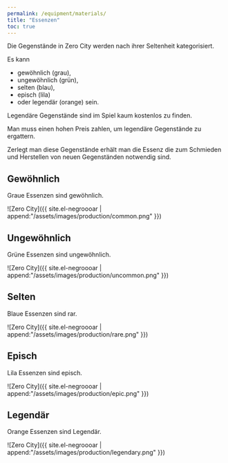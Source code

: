 ```yaml
---
permalink: /equipment/materials/
title: "Essenzen"
toc: true
---
```


Die Gegenstände in Zero City werden nach ihrer Seltenheit kategorisiert.

Es kann

- gewöhnlich (grau),
- ungewöhnlich (grün),
- selten (blau),
- episch (lila)
- oder legendär (orange) sein.

Legendäre Gegenstände sind im Spiel kaum kostenlos zu finden.

Man muss einen hohen Preis zahlen, um legendäre Gegenstände zu ergattern.

Zerlegt man diese Gegenstände erhält man die Essenz die zum Schmieden und Herstellen von neuen Gegenständen notwendig sind.

## Gewöhnlich

Graue Essenzen sind gewöhnlich.

![Zero City]({{ site.el-negroooar | append:"/assets/images/production/common.png" }})

## Ungewöhnlich

Grüne Essenzen sind ungewöhnlich.

![Zero City]({{ site.el-negroooar | append:"/assets/images/production/uncommon.png" }})

## Selten

Blaue Essenzen sind rar.

![Zero City]({{ site.el-negroooar | append:"/assets/images/production/rare.png" }})

## Episch

Lila Essenzen sind episch.

![Zero City]({{ site.el-negroooar | append:"/assets/images/production/epic.png" }})

## Legendär

Orange Essenzen sind Legendär.

![Zero City]({{ site.el-negroooar | append:"/assets/images/production/legendary.png" }})
